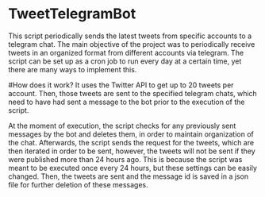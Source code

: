 # TweetTelegramBot
This script periodically sends the latest tweets from specific accounts to a telegram chat. The main objective of the project was to periodically receive 
tweets in an organized format from different accounts via telegram. The script can be set up as a cron job to run every day at a 
certain time, yet there are many ways to implement this.


#How does it work?
It uses the Twitter API to get up to 20 tweets per account. Then, those tweets are sent to the specified telegram chats, which need to have had sent a message to the bot prior to the execution of the script.

At the moment of execution, the script checks for any previously sent messages by the bot and deletes them, in order to maintain organization of the chat.
Afterwards, the script sends the request for the tweets, which are then iterated in order to be sent, however, the tweets will not be sent if they were published more than 24 hours ago. This is because the script was meant to be executed once every 24 hours, but these settings can be easily changed.
Then, the tweets are sent and the message id is saved in a json file for further deletion of these messages.
